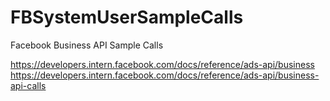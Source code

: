 FBSystemUserSampleCalls
=======================

Facebook Business API Sample Calls

https://developers.intern.facebook.com/docs/reference/ads-api/business
https://developers.intern.facebook.com/docs/reference/ads-api/business-api-calls
